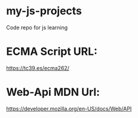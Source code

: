 # my-js-projects
Code repo for js learning

# ECMA Script URL:

https://tc39.es/ecma262/

# Web-Api MDN Url:

https://developer.mozilla.org/en-US/docs/Web/API


